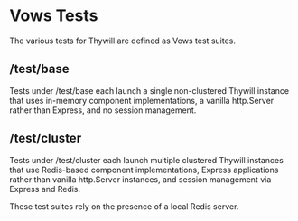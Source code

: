 Vows Tests
==========

The various tests for Thywill are defined as Vows test suites.

/test/base
----------

Tests under /test/base each launch a single non-clustered Thywill instance that
uses in-memory component implementations, a vanilla http.Server rather than
Express, and no session management.

/test/cluster
-------------

Tests under /test/cluster each launch multiple clustered Thywill instances that
use Redis-based component implementations, Express applications rather than
vanilla http.Server instances, and session management via Express and Redis.

These test suites rely on the presence of a local Redis server.
